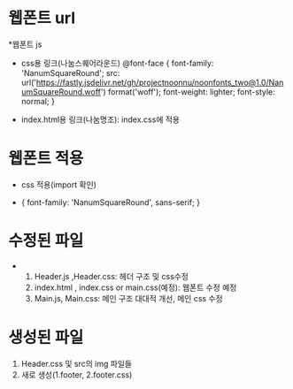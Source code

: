 # 웹폰트 url
*웹폰트 js
- css용 링크(나눔스퀘어라운드)
@font-face {
  font-family: 'NanumSquareRound';
  src: url('https://fastly.jsdelivr.net/gh/projectnoonnu/noonfonts_two@1.0/NanumSquareRound.woff') format('woff');
  font-weight: lighter;
  font-style: normal;
}

- index.html용 링크(나눔명조): index.css에 적용
 <link rel="stylesheet" href="https://cdn.jsdelivr.net/gh/fonts-archive/NanumMyeongjo/NanumMyeongjo.css"
    type="text/css" />

# 웹폰트 적용
- css 적용(import 확인)
* {
  font-family: 'NanumSquareRound', sans-serif;
}


# 수정된 파일
* 1. Header.js ,Header.css: 헤더 구조 및 css수정
  2. index.html , index.css or main.css(예정): 웹폰트 수정 예정
  3. Main.js, Main.css: 메인 구조 대대적 개선, 메인 css 수정

 # 생성된 파일 
 1. Header.css 및 src의 img 파일들
 2. 새로 생성(1.footer, 2.footer.css)
 
 

